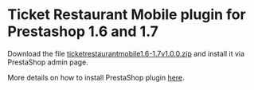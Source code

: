 # Ticket Restaurant Mobile plugin for Prestashop 1.6 and 1.7

Download the file [ticketrestaurantmobile1.6-1.7v1.0.0.zip](ticketrestaurantmobile1.6-1.7v1.0.0.zip) and install it via PrestaShop admin page.

More details on how to install PrestaShop plugin [here](https://addons.prestashop.com/en/content/21-how-to).